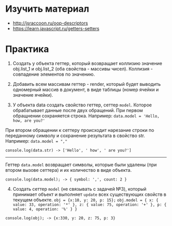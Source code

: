 # Изучить материал

* http://jsraccoon.ru/oop-descriptors
* https://learn.javascript.ru/getters-setters
# Практика

1) Создать у объекта геттер, который возвращает коллизию значение obj.list_1 и obj.list_2 (оба свойства - массивы чисел). Коллизия - совпадение элементов по значению.

2) Добавить всем массивам геттер - render, который будет выводить одномерный массив в документ, в виде таблицы (номер ячейки и значение ячейки).

3) У объекта data создать свойство геттер, сеттер `model`. Которое обрабатывает данные после двух обращений.
При первом обращнении сохраняется строка. Например: `data.model = 'Hello, how, are you?'`

При втором обращении к сеттеру происходит нарезание строки по переданному символу и сохранение результата в свойство str. Например: `data.model = ","`

`console.log(data.str) -> ['Hello', ' how', ' are you?']`

----------------------

Геттер `data.model` возвращает символы, которые были удалены (при втором вызове сеттера) и их количество в виде объекта.

`console.log(data.model); -> { symbol: ',', count: 2 }`


4) Создать сеттер `model` (не связывать с задачей №3), который принимает объект и выполняет `update` всех существующих свойств в текущем объекте.
`obj = {x:10, y: 20, p: 15};`
`obj.model = { x: { value: 33, operation: '*' }, z: { value: 75, operation: '+' }, p: { value: 4, operation: '%' } }`

`console.log(obj); -> {x:330, y: 20, z: 75, p: 3}`